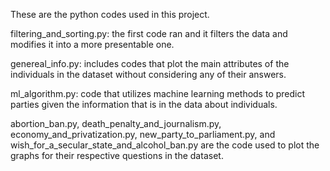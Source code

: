
These are the python codes used in this project. 


filtering_and_sorting.py: the first code ran and it filters the data and modifies it into a more presentable one.

genereal_info.py: includes codes that plot the main attributes of the individuals in the dataset without considering any of their answers.

ml_algorithm.py: code that utilizes machine learning methods to predict parties given the information that is in the data about individuals.

abortion_ban.py, death_penalty_and_journalism.py, economy_and_privatization.py, new_party_to_parliament.py, and wish_for_a_secular_state_and_alcohol_ban.py are the code used to plot the graphs for their respective questions in the dataset.
